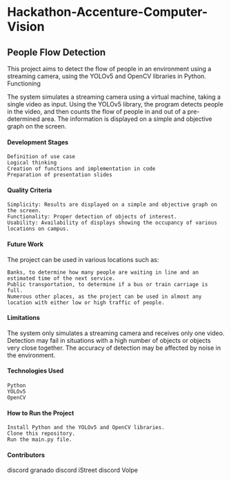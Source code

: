# Hackathon-Accenture-Computer-Vision
## People Flow Detection

This project aims to detect the flow of people in an environment using a streaming camera, using the YOLOv5 and OpenCV libraries in Python.
Functioning

The system simulates a streaming camera using a virtual machine, taking a single video as input. Using the YOLOv5 library, the program detects people in the video, and then counts the flow of people in and out of a pre-determined area. The information is displayed on a simple and objective graph on the screen.

#### Development Stages

    Definition of use case
    Logical thinking
    Creation of functions and implementation in code
    Preparation of presentation slides

#### Quality Criteria

    Simplicity: Results are displayed on a simple and objective graph on the screen.
    Functionality: Proper detection of objects of interest.
    Usability: Availability of displays showing the occupancy of various locations on campus.

#### Future Work

The project can be used in various locations such as:

    Banks, to determine how many people are waiting in line and an estimated time of the next service.
    Public transportation, to determine if a bus or train carriage is full.
    Numerous other places, as the project can be used in almost any location with either low or high traffic of people.

#### Limitations

The system only simulates a streaming camera and receives only one video. Detection may fail in situations with a high number of objects or objects very close together. The accuracy of detection may be affected by noise in the environment.

#### Technologies Used
    Python
    YOLOv5
    OpenCV

#### How to Run the Project

    Install Python and the YOLOv5 and OpenCV libraries.
    Clone this repository.
    Run the main.py file.

#### Contributors

discord granado
discord iStreet
discord Volpe
